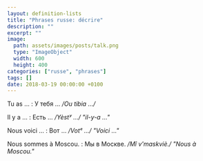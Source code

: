 ```yaml
---
layout: definition-lists
title: "Phrases russe: décrire"
description: ""
excerpt: ""
image:
  path: assets/images/posts/talk.png
  type: "ImageObject"
  width: 600
  height: 400
categories: ["russe", "phrases"]
tags: []
date: 2018-03-19 00:00:00 +0100
---
```


Tu as …
: У тебя …
*/Ou tibia …/*

Il y a …
: Есть …
*/Yèstʸ …/ "il-y-a …"*

Nous voici …
: Вот …
*/Votᵉ …/ "Voici …"*

Nous sommes à Moscou.
: Мы в Москве.
*/Mî v'maskviè./ "Nous à Moscou."*
